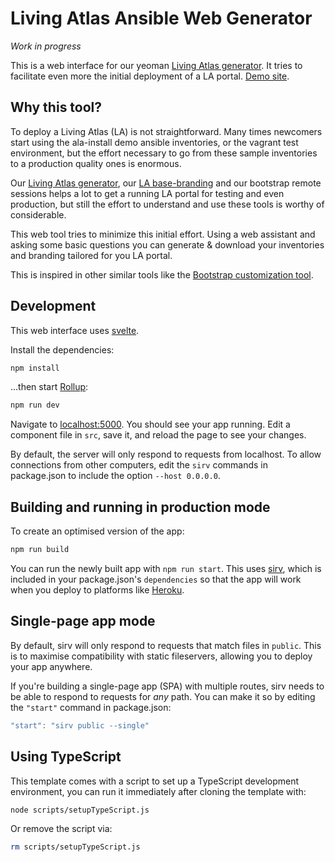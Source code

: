 # Living Atlas Ansible Web Generator

*Work in progress*

This is a web interface for our yeoman [Living Atlas generator](https://github.com/living-atlases/generator-living-atlas). 
It tries to facilitate even more the initial deployment of a LA portal. [Demo site](https://generator.l-a.site).

## Why this tool?

To deploy a Living Atlas (LA) is not straightforward. Many times newcomers start using the ala-install demo ansible 
inventories, or the vagrant test environment, but the effort necessary to go from these sample inventories to a 
production quality ones is enormous.    

Our [Living Atlas generator](https://github.com/living-atlases/generator-living-atlas), our 
[LA base-branding](https://github.com/living-atlases/base-branding) and our bootstrap remote sessions helps a lot to get 
a running LA portal for testing and even production, but still the effort to understand and use these tools is 
worthy of considerable.

This web tool tries to minimize this initial effort. Using a web assistant and asking some basic questions you can 
generate & download your inventories and branding tailored for you LA portal.

This is inspired in other similar tools like the [Bootstrap customization tool](https://getbootstrap.com/docs/3.4/customize/).

## Development

This web interface uses [svelte](https://svelte.dev/).

Install the dependencies:

```bash
npm install
```

...then start [Rollup](https://rollupjs.org):

```bash
npm run dev
```

Navigate to [localhost:5000](http://localhost:5000). You should see your app running. Edit a component file in `src`, save it, and reload the page to see your changes.

By default, the server will only respond to requests from localhost. To allow connections from other computers, edit the `sirv` commands in package.json to include the option `--host 0.0.0.0`.


## Building and running in production mode

To create an optimised version of the app:

```bash
npm run build
```

You can run the newly built app with `npm run start`. This uses [sirv](https://github.com/lukeed/sirv), which is included in your package.json's `dependencies` so that the app will work when you deploy to platforms like [Heroku](https://heroku.com).

## Single-page app mode

By default, sirv will only respond to requests that match files in `public`. This is to maximise compatibility with static fileservers, allowing you to deploy your app anywhere.

If you're building a single-page app (SPA) with multiple routes, sirv needs to be able to respond to requests for *any* path. You can make it so by editing the `"start"` command in package.json:

```js
"start": "sirv public --single"
```

## Using TypeScript

This template comes with a script to set up a TypeScript development environment, you can run it immediately after cloning the template with:

```bash
node scripts/setupTypeScript.js
```

Or remove the script via:

```bash
rm scripts/setupTypeScript.js
```
